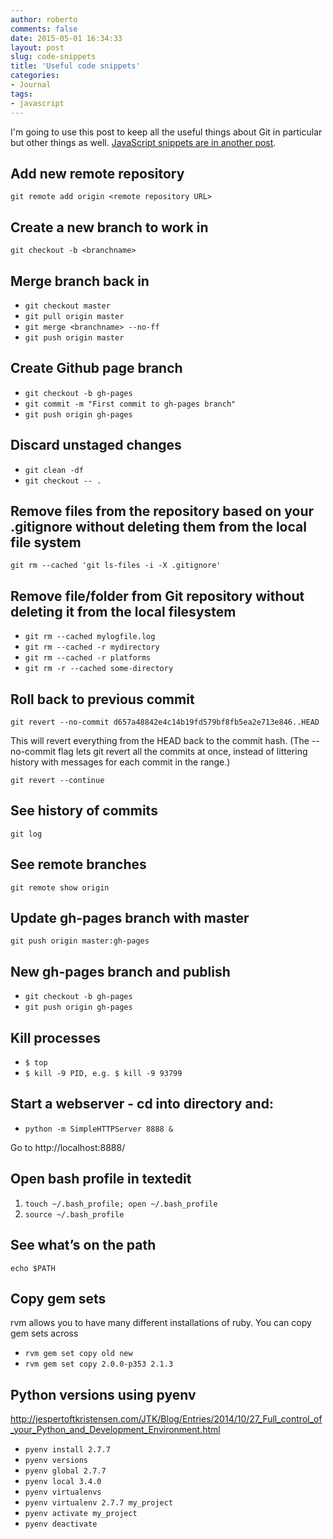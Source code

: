 ```yaml
---
author: roberto
comments: false
date: 2015-05-01 16:34:33
layout: post
slug: code-snippets
title: 'Useful code snippets'
categories:
- Journal
tags:
- javascript
---
```


I'm going to use this post to keep all the useful things about Git in particular but other things as well. [JavaScript snippets are in another post](/journal/javascript-snippets).

## Add new remote repository
`git remote add origin <remote repository URL>`

## Create a new branch to work in
`git checkout -b <branchname>`

## Merge branch back in
* `git checkout master`
* `git pull origin master`
* `git merge <branchname> --no-ff`
* `git push origin master`

## Create Github page branch
* `git checkout -b gh-pages`
* `git commit -m "First commit to gh-pages branch"`
* `git push origin gh-pages`

## Discard unstaged changes  
* `git clean -df`
* `git checkout -- .`

## Remove files from the repository based on your .gitignore without deleting them from the local file system
`git rm --cached 'git ls-files -i -X .gitignore'`

## Remove file/folder from Git repository without deleting it from the local filesystem
* `git rm --cached mylogfile.log`
* `git rm --cached -r mydirectory`
* `git rm --cached -r platforms`
* `git rm -r --cached some-directory`

## Roll back to previous commit 
`git revert --no-commit d657a48842e4c14b19fd579bf8fb5ea2e713e846..HEAD`

This will revert everything from the HEAD back to the commit hash. (The --no-commit flag lets git revert all the commits at once, instead of littering history with messages for each commit in the range.)

`git revert --continue`

## See history of commits
`git log`

## See remote branches 
`git remote show origin`

## Update gh-pages branch with master
`git push origin master:gh-pages`

## New gh-pages branch and publish 
* `git checkout -b gh-pages`
* `git push origin gh-pages`

## Kill processes
* `$ top`
* `$ kill -9 PID, e.g. $ kill -9 93799`

## Start a webserver - cd into directory and: 
* `python -m SimpleHTTPServer 8888 &`

Go to http://localhost:8888/

## Open bash profile in textedit
1. `touch ~/.bash_profile; open ~/.bash_profile`
2. `source ~/.bash_profile`

## See what’s on the path
`echo $PATH`

## Copy gem sets 
rvm allows you to have many different installations of ruby. You can copy gem sets across

* `rvm gem set copy old new`
* `rvm gem set copy 2.0.0-p353 2.1.3`

## Python versions using pyenv
http://jespertoftkristensen.com/JTK/Blog/Entries/2014/10/27_Full_control_of_your_Python_and_Development_Environment.html

* `pyenv install 2.7.7`
* `pyenv versions`
* `pyenv global 2.7.7`
* `pyenv local 3.4.0`
* `pyenv virtualenvs`
* `pyenv virtualenv 2.7.7 my_project`
* `pyenv activate my_project`
* `pyenv deactivate`